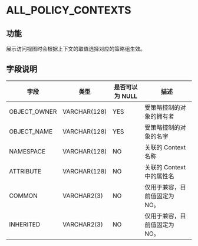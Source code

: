 # ALL_POLICY_CONTEXTS

## 功能

展示访问视图时会根据上下文的取值选择对应的策略组生效。

## 字段说明

| 字段 | 类型 | 是否可以为 NULL | 描述 |
| --- | --- | --- | --- |
| OBJECT_OWNER | VARCHAR(128) | YES | 受策略控制的对象的拥有者 |
| OBJECT_NAME | VARCHAR(128) | YES | 受策略控制的对象的名字 |
| NAMESPACE | VARCHAR(128) | NO | 关联的 Context 名称 |
| ATTRIBUTE | VARCHAR(128) | NO | 关联的 Context 中的属性名 |
| COMMON | VARCHAR2(3) | NO | 仅用于兼容，目前值固定为 NO。 |
| INHERITED | VARCHAR2(3) | NO | 仅用于兼容，目前值固定为 NO。 |
